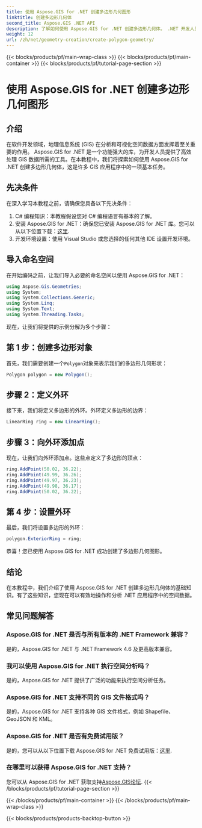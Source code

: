 ```yaml
---
title: 使用 Aspose.GIS for .NET 创建多边形几何图形
linktitle: 创建多边形几何体
second_title: Aspose.GIS .NET API
description: 了解如何使用 Aspose.GIS for .NET 创建多边形几何体。 .NET 开发人员的分步教程。
weight: 12
url: /zh/net/geometry-creation/create-polygon-geometry/
---
```


{{< blocks/products/pf/main-wrap-class >}}
{{< blocks/products/pf/main-container >}}
{{< blocks/products/pf/tutorial-page-section >}}

# 使用 Aspose.GIS for .NET 创建多边形几何图形

## 介绍
在软件开发领域，地理信息系统 (GIS) 在分析和可视化空间数据方面发挥着至关重要的作用。 Aspose.GIS for .NET 是一个功能强大的库，为开发人员提供了高效处理 GIS 数据所需的工具。在本教程中，我们将探索如何使用 Aspose.GIS for .NET 创建多边形几何体，这是许多 GIS 应用程序中的一项基本任务。
## 先决条件
在深入学习本教程之前，请确保您具备以下先决条件：
1. C# 编程知识：本教程假设您对 C# 编程语言有基本的了解。
2. 安装 Aspose.GIS for .NET：确保您已安装 Aspose.GIS for .NET 库。您可以从以下位置下载：[这里](https://releases.aspose.com/gis/net/).
3. 开发环境设置：使用 Visual Studio 或您选择的任何其他 IDE 设置开发环境。

## 导入命名空间
在开始编码之前，让我们导入必要的命名空间以使用 Aspose.GIS for .NET：
```csharp
using Aspose.Gis.Geometries;
using System;
using System.Collections.Generic;
using System.Linq;
using System.Text;
using System.Threading.Tasks;
```

现在，让我们将提供的示例分解为多个步骤：
## 第 1 步：创建多边形对象
首先，我们需要创建一个`Polygon`对象来表示我们的多边形几何形状：
```csharp
Polygon polygon = new Polygon();
```
## 步骤 2：定义外环
接下来，我们将定义多边形的外环。外环定义多边形的边界：
```csharp
LinearRing ring = new LinearRing();
```
## 步骤 3：向外环添加点
现在，让我们向外环添加点。这些点定义了多边形的顶点：
```csharp
ring.AddPoint(50.02, 36.22);
ring.AddPoint(49.99, 36.26);
ring.AddPoint(49.97, 36.23);
ring.AddPoint(49.98, 36.17);
ring.AddPoint(50.02, 36.22);
```
## 第 4 步：设置外环
最后，我们将设置多边形的外环：
```csharp
polygon.ExteriorRing = ring;
```
恭喜！您已使用 Aspose.GIS for .NET 成功创建了多边形几何图形。

## 结论
在本教程中，我们介绍了使用 Aspose.GIS for .NET 创建多边形几何体的基础知识。有了这些知识，您现在可以有效地操作和分析 .NET 应用程序中的空间数据。
## 常见问题解答
### Aspose.GIS for .NET 是否与所有版本的 .NET Framework 兼容？
是的，Aspose.GIS for .NET 与 .NET Framework 4.6 及更高版本兼容。
### 我可以使用 Aspose.GIS for .NET 执行空间分析吗？
是的，Aspose.GIS for .NET 提供了广泛的功能来执行空间分析任务。
### Aspose.GIS for .NET 支持不同的 GIS 文件格式吗？
是的，Aspose.GIS for .NET 支持各种 GIS 文件格式，例如 Shapefile、GeoJSON 和 KML。
### Aspose.GIS for .NET 是否有免费试用版？
是的，您可以从以下位置下载 Aspose.GIS for .NET 免费试用版：[这里](https://releases.aspose.com/).
### 在哪里可以获得 Aspose.GIS for .NET 支持？
您可以从 Aspose.GIS for .NET 获取支持[Aspose.GIS论坛](https://forum.aspose.com/c/gis/33).
{{< /blocks/products/pf/tutorial-page-section >}}

{{< /blocks/products/pf/main-container >}}
{{< /blocks/products/pf/main-wrap-class >}}

{{< blocks/products/products-backtop-button >}}
